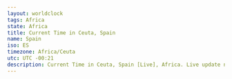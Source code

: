 ```yaml
---
layout: worldclock
tags: Africa
state: Africa
title: Current Time in Ceuta, Spain
name: Spain
iso: ES
timezone: Africa/Ceuta
utc: UTC -00:21
description: Current Time in Ceuta, Spain [Live], Africa. Live update now time in Ceuta, timezone Africa/Ceuta, UTC -00:21, Country ISO code & Current Local Time.
---
```


